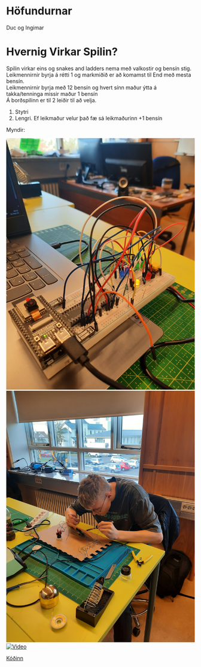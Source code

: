 # Höfundurnar
Duc og Ingimar

# Hvernig Virkar Spilin?
Spilin virkar eins og snakes and ladders nema með valkostir og bensín stig.
Leikmennirnir byrja á rétti 1 og markmiðið er að komamst til End með mesta bensín. <br>
Leikmennirnir byrja með 12 bensín og hvert sínn maður ýtta á takka/tenninga missir maður 1 bensín <br>
Á borðspilinn er til 2 leiðir til að velja.
  1. Stytri <br>
  2. Lengri. Ef leikmaður velur það fæ sá leikmaðurinn +1 bensín <br>

Myndir:

![Mynd](https://github.com/Chicken405/Skyrsla/blob/main/20230922_094110.jpg)
![Mynd](https://github.com/Chicken405/Skyrsla/blob/main/20230922_103730.jpg)
[![Video](https://th.bing.com/th/id/OIP.zfBdWDNc01Eou4nYZpv2KgHaHa?w=166&h=180&c=7&r=0&o=5&pid=1.7)]([https://www.youtube.com/embed/bK6ldnjE3Y0](https://youtu.be/AURXhAYkK_w))






















[Kóðinn](https://github.com/Chicken405/Skyrsla/blob/main/main.py)
